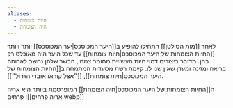 ```yaml
---
aliases:
  - חיות צומחות
  - חיה הצומחת
---
```

לאחר [[מות הסולטן]] התחילו להופיע ב[[היער המכוסכס|יער המכוסכס]] יותר ויותר [[החיות הצומחות של היער המכוסכס|חיות צומחות]] עד שכל היער היה מאוכלס רק בהן.
מדובר ביצורים דמוי חיות העשויית מחומר צמחי, הבשר שלהן נחשב לארוחה בריאה ומזינה ומעדן שאין שני לו. קיימת רשת מסעדות המתמחה ב[[החיות הצומחות של היער המכוסכס|חיות צומחות]], [[״אצל קוראז אובדי הגדול״]].

ה[[החיות הצומחות של היער המכוסכס|חיה הצומחת]] המופרסמת ביותר היא אריה פרחים ![[אריה פרחים.webp]] 